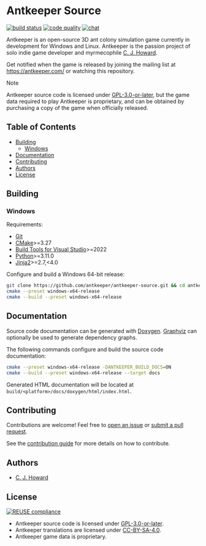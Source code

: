 <!--
SPDX-FileCopyrightText: 2023 C. J. Howard
SPDX-License-Identifier: CC-BY-SA-4.0
-->

# Antkeeper Source

[![build status](https://github.com/antkeeper/antkeeper-source/actions/workflows/build.yml/badge.svg)](https://github.com/antkeeper/antkeeper-source/actions/workflows/build.yml)
[![code quality](https://app.codacy.com/project/badge/Grade/ec1d9f614fdf4d5b8effa6b7b72b3d5e)](https://app.codacy.com/gh/antkeeper/antkeeper-source/dashboard)
[![chat](https://img.shields.io/discord/547138509610156036?logo=discord)](https://discord.gg/ptwHV4T)

Antkeeper is an open-source 3D ant colony simulation game currently in development for Windows and Linux. Antkeeper is the passion project of solo indie game developer and myrmecophile [C. J. Howard](https://github.com/cjhoward).

Get notified when the game is released by joining the mailing list at <https://antkeeper.com/> or watching this repository. 

> [!NOTE]
> Antkeeper source code is licensed under [GPL-3.0-or-later](./LICENSES/GPL-3.0-or-later.txt), but the game data required to play Antkeeper is proprietary, and can be obtained by purchasing a copy of the game when officially released.

## Table of Contents

-   [Building](#building)
    -   [Windows](#windows)
-   [Documentation](#documentation)
-   [Contributing](#contributing)
-   [Authors](#authors)
-   [License](#license)

## Building

### Windows

Requirements:

-   [Git](https://git-scm.com/downloads)
-   [CMake](https://cmake.org/download/)>=3.27
-   [Build Tools for Visual Studio](https://visualstudio.microsoft.com/downloads/)>=2022
-   [Python](https://www.python.org/downloads/)>=3.11.0
-   [Jinja2](https://pypi.org/project/Jinja2/)>=2.7,<4.0

Configure and build a Windows 64-bit release:

```bash
git clone https://github.com/antkeeper/antkeeper-source.git && cd antkeeper-source
cmake --preset windows-x64-release
cmake --build --preset windows-x64-release
```

## Documentation

Source code documentation can be generated with [Doxygen](https://www.doxygen.nl/download.html). [Graphviz](https://graphviz.org/download/) can optionally be used to generate dependency graphs.

The following commands configure and build the source code documentation:

```bash
cmake --preset windows-x64-release -DANTKEEPER_BUILD_DOCS=ON
cmake --build --preset windows-x64-release --target docs
```

Generated HTML documentation will be located at `build/<platform>/docs/doxygen/html/index.html`.

## Contributing

Contributions are welcome! Feel free to [open an issue](https://github.com/antkeeper/antkeeper-source/issues) or [submit a pull request](https://github.com/antkeeper/antkeeper-source/pulls).

See the [contribution guide](./docs/CONTRIBUTING.md) for more details on how to contribute.

## Authors

-   [C. J. Howard](https://github.com/cjhoward)

## License

[![REUSE compliance](https://github.com/antkeeper/antkeeper-source/actions/workflows/reuse.yml/badge.svg)](https://github.com/antkeeper/antkeeper-source/actions/workflows/reuse.yml)

-   Antkeeper source code is licensed under [GPL-3.0-or-later](./LICENSES/GPL-3.0-or-later.txt).
-   Antkeeper translations are licensed under [CC-BY-SA-4.0](./LICENSES/CC-BY-SA-4.0.txt).
-   Antkeeper game data is proprietary.

